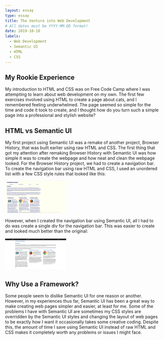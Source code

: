 ```yaml
---
layout: essay
type: essay
title: The Venture into Web Development
# All dates must be YYYY-MM-DD format!
date: 2019-10-10
labels:
  - Web Development
  - Semantic UI
  - HTML
  - CSS
---
```


## My Rookie Experience 
My introduction to HTML and CSS was on Free Code Camp where I was attempting to learn about web development on my own. The first few exercises involved using HTML to create a page about cats, and I remembered feeling underwhelmed. The page seemed so simple for the time and code it took to create, and I thought how do you turn such a simple page into a professional and stylish website? 

## HTML vs Semantic UI
My first project using Semantic UI was a remake of another project, Browser History, that was built earlier using raw HTML and CSS. The first thing that got my attention after remaking Browser History with Semantic UI was how simple it was to create the webpage and how neat and clean the webpage looked. For the Browser History project, we had to create a navigation bar. To create the navigation bar using raw HTML and CSS, I used an unordered list with a few CSS style rules that looked like this: 

<img class="BH Using Raw HTML and CSS" src="../images/BH-Raw-HTML.png" width="200px">


However, when I created the navigation bar using Semantic UI, all I had to do was create a single div for the navigation bar. This was easier to create and looked much better than the original: 

<img class="BH Using Semantic UI" src="../images/BH-Semantic.png" width="200px">

## Why Use a Framework? 
Some people seem to dislike Semantic UI for one reason or another. However, in my experiences thus far, Semantic UI has been a great way to make creating web pages simpler and easier, at least for me. Some of the problems I have with Semantic UI are sometimes my CSS styles are overridden by the Semantic UI styles and changing the layout of web pages to be exactly how I want it occasionally takes some creative coding. Despite this, the amount of time I save using Semantic UI instead of raw HTML and CSS makes it completely worth any problems or issues I might face. 
